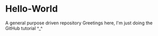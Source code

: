 # Hello-World
A general purpose driven repository
Greetings here, I'm just doing the GitHub tutorial ^_^
